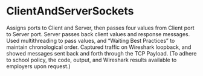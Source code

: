 # ClientAndServerSockets
Assigns ports to Client and Server, then passes four values from Client port to Server port. Server passes back client values and response messages. Used multithreading to pass values, and “Waiting Best Practices” to maintain chronological order. Captured traffic on Wireshark loopback, and showed messages sent back and forth through the TCP Payload. (To adhere to school policy, the code, output, and Wireshark results available to employers upon request.)
